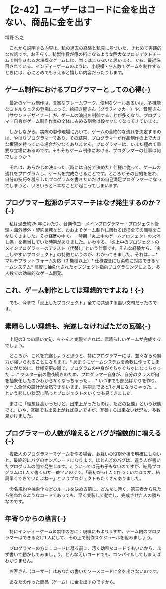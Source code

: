 # 【2-42】ユーザーはコードに金を出さない、商品に金を出す

<div class="author">増野 宏之</div>

　これから説明する内容は、私の過去の経験と私見に基づいた、きわめて実践的なお話です。おそらく、総製作費が億の桁になるような巨大なプロジェクトチームで制作される大規模なゲームには、当てはまらないと思います。でも、最近注目されている、インディーゲームのように、小規模・少人数でゲームを制作するときには、心にとめてもらえると嬉しい内容だったりします。

## ゲーム制作におけるプログラマーとしての心得{-}

　最近のゲーム制作は、豊富なフレームワーク、便利なツールあるいは、多機能なミドルウェアの登場によって、絵描き屋さん（グラフィッカー）や、音屋さん（サウンドデザイナー）が、ゲームの演出を制御することが多くなり、プログラマー自身がゲーム制作作業の全体に占める割合は段々少なくなってきています。

　しかしながら、実際の製作現場において、ゲームの最終的な流れを決定するのは、やはりプログラマーであり、その結果、プログラマーが作品制作の上で大きな権限を持っている場合が少なくありません。プログラマーは、いまだ極めて重要な立場にあるのです。そもそもゲーム制作における、プログラマーの仕事は何でしょうか？

　それは、あらかじめ決まった（時には自分で決めた）仕様に従って、ゲームの流れをプログラムし、ゲームを完成させることです。ところがその目的を忘れ、自分の技巧を凝らしたプログラムを書きたいだけの自己満足プログラマーになってしまうと、いろいろと不幸なことが起こってしまいます。

## プログラマー起源のデスマーチはなぜ発生するのか？{-}

　私は過去約25 年にわたり、音楽作曲・メインプログラマー・プロジェクト管理・海外渉外・契約業務など、おおよそゲーム制作に関わるほぼ全ての職種をこなしてきました。その経歴の中で、一時期「炎上中のゲームプロジェクトの火消し係」を担当していた時期がありました。いわゆる、「炎上中のプロジェクトのメインプログラマーのアシスト（代替）」という仕事です。そんな経験から、「炎上しやすいプロジェクト」の特徴というのが、わかってきました。それは……* マルチプラットフォーム対応（3 機種以上）* 仕様変更にも柔軟に対応できるゲームシステム* 高度に抽象化されたオブジェクト指向プログラミングによる、多人数での効率的なゲーム開発。

## これ、ゲーム制作としては理想的ですよね！{-}

　でも、今まで「炎上したプロジェクト」全てに共通する謳い文句だったのです。

## 素晴らしい理想も、完遂しなければただの瓦礫{-}

　上記の3 つの謳い文句、ちゃんと実現できれば、素晴らしいゲームが完成するでしょう。

　ところが、これを完遂しようと思うと、特にプログラマーには、並々ならぬ努力が強いられることになります。* あまりにゲームシステムを柔軟に作ってしまったがために、仕様変更の嵐で、プログラムの中身がぐちゃぐちゃになっちゃった……* マスター前の徹夜続きのため、プログラマー自身が、自分のクラスが何を抽象化したのかわからなくなっちゃった……* いつまでも部品ばかりを作り、ゲーム全体の設計が全然できないまま、納期まであと1 ヶ月になっちゃった……という悲しい状況に陥ったプロジェクトをいくつも見てきました。

　まさに「理想は高かったけど、出来上がったものは、ただの瓦礫」という状態です。いや、瓦礫でも出来上がれば良いですが、瓦礫すら出来ない状況も、多数見かけました。

## プログラマーの人数が増えるとバグが指数的に増える{-}

　複数人のプログラマーでゲームを作る場合、お互いの役割分担を明確にしないと、最終的にバグのオンパレードになります。ほとんどのバグは、違う人が書いたプログラムの間で発生します。こういっては元も子もないのですが、結局プログラムは1 人で書くのが一番早いのです。「最初から1 人で作っていたほうが、結局早くできていたよね～」というプロジェクトもたくさんありました。

　命名規約や抽象化などのルールを決める前に、どんなに汚く、第三者から見たら笑われるようなコードであっても、早く実装して動かし、完成させた人の勝ちなのです。

## 年寄りからの格言{-}

　特にインディーゲームの製作の方に：規模にもよりますが、チーム内のプログラマーはできるだけ1 人にして、その上で制作スケジュールを組みましょう。

　プログラマーの方に：コードに凝る前に、汚く幼稚なコードでもいいから、まず書いて動かしてみましょう。どんな汚いコードでも、コンパイルしてしまえばわかりません。

　お客さん（ユーザー）はあなたの書いたソースコードに金を出さないのです。

　あなたの作った商品（ゲーム）に金を出すのですから。
